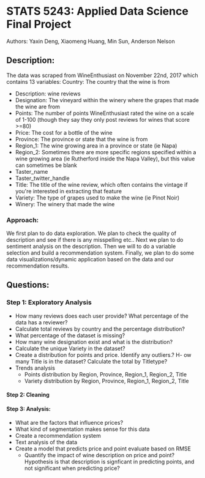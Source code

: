 # STATS 5243: Applied Data Science Final Project 

Authors: Yaxin Deng, Xiaomeng Huang, Min Sun, Anderson Nelson 


##  Description: 
The data was scraped from WineEnthusiast on November 22nd, 2017 which contains 13 variables:
Country: The country that the wine is from 
- Description: wine reviews
- Designation: The vineyard within the winery where the grapes that made the wine are from
- Points: The number of points WineEnthusiast rated the wine on a scale of 1-100 (though they say they only post reviews for wines that score >=80)
- Price: The cost for a bottle of the wine
- Province: The province or state that the wine is from
- Region_1: The wine growing area in a province or state (ie Napa)
- Region_2: Sometimes there are more specific regions specified within a wine growing area (ie Rutherford inside the Napa Valley), but this value can sometimes be blank
- Taster_name
- Taster_twitter_handle
- Title: The title of the wine review, which often contains the vintage if you're interested in extracting that feature
- Variety: The type of grapes used to make the wine (ie Pinot Noir)
- Winery: The winery that made the wine

### Approach:
We first plan to do data exploration. We plan to check the quality of description and see if there is any misspelling etc.. Next we plan to do sentiment analysis on the description. Then we will to do a variable selection and build a recommendation system. Finally, we plan to do some data visualizations/dynamic application based on the data and our recommendation results.


## Questions: 

### Step 1: Exploratory Analysis
- How many reviews does each user provide? What percentage of the data has a reviewer?
- Calculate total reviews by country and the percentage distribution? 
- What percentage of the dataset is missing? 
- How many wine designation exist and what is the distribution? 
- Calculate the unique Variety in the dataset? 
- Create a distribution for points and price. Identify any outliers.?
H- ow many Title is in the dataset?  Calculate the total by Titletype?
- Trends analysis 
  - Points distribution by Region, Province, Region_1, Region_2, Title
  - Variety distribution by Region,  Province, Region_1, Region_2, Title

#### Step 2: Cleaning
#### Step 3: Analysis: 
- What are the factors that influence prices?
- What kind of segmentation makes sense for this data
- Create a recommendation system 
- Text analysis of the data 
- Create a model that predicts price and point evaluate based on RMSE
  - Quantify the impact of wine description on price and point? Hypothesis is that description is signficant in predicting points, and not significant when predicting price? 

